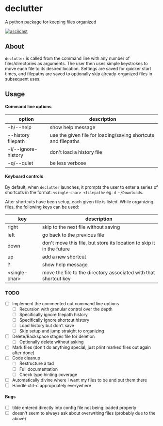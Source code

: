# declutter
A python package for keeping files organized

[![asciicast](https://asciinema.org/a/351451.svg)](https://asciinema.org/a/351451)

## About

`declutter` is called from the command line with any number of files/directories as arguments. The user then uses simple keystrokes to move each file to its desired location. Settings are saved for quicker start times, and filepaths are saved to optionally skip already-organized files in subsequent uses.

## Usage

#### Command line options

| option | description |
| --- | ----------- |
| -h/--help | show help message |
| --history filepath | use the given file for loading/saving shortcuts and filepaths |
| -i/--ignore-history | don't load a history file |
| -q/--quiet | be less verbose |

#### Keyboard controls

By default, when `declutter` launches, it prompts the user to enter a series of shortcuts in the format: `<single-char> <filepath>` eg: `d ~/Downloads`.

After shortcuts have been setup, each given file is listed. While organizing files, the following keys can be used:

| key | description |
| --- | ----------- |
| right | skip to the next file without saving |
| left | go back to the previous file |
| down | don't move this file, but store its location to skip it in the future |
| up | add a new shortcut |
| ? | show help message |
| &lt;single-char> | move the file to the directory associated with that shortcut key |

### TODO

- [ ] Implement the commented out command line options
  - [ ] Recursion with granular control over the depth
  - [ ] Specifically ignore filepath history
  - [ ] Specifically ignore shortcut history
  - [ ] Load history but don't save
  - [ ] Skip setup and jump straight to organizing
- [ ] Delete/Backspace stages file for deletion
  - [ ] Optionally delete without asking
- [ ] Mark files (don't do anything special, just print marked files out again after done)
- [ ] Code cleanup
  - [ ] Restructure a tad
  - [ ] Full documentation
  - [ ] Check type hinting coverage
- [ ] Automatically divine where I want my files to be and put them there
- [ ] Handle ctrl-c appropriately everywhere

#### Bugs

- [ ] tilde entered directly into config file not being loaded properly
- [ ] doesn't seem to always ask about overwriting files (probably due to the above)
